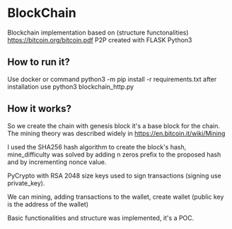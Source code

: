# BlockChain
Blockchain implementation based on (structure functonalities) https://bitcoin.org/bitcoin.pdf
P2P created with FLASK Python3

## How to run it?

Use docker or command python3 -m pip install -r requirements.txt after installation use python3 blockchain_http.py

## How it works?

So we create the chain with genesis block it's a base block for the chain. The mining theory was described widely in https://en.bitcoin.it/wiki/Mining

I used the SHA256 hash algorithm to create the block's hash, mine_difficulty was solved by adding n zeros prefix to the proposed hash and by incrementing nonce value.

PyCrypto with RSA 2048 size keys used to sign transactions (signing use private_key).

We can mining, adding transactions to the wallet, create wallet (public key is the address of the wallet)

Basic functionalities and structure was implemented, it's a POC.





